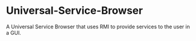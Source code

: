 # Universal-Service-Browser
A Universal Service Browser that uses RMI to provide services to the user in a GUI.
